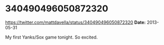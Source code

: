 # 340490496050872320
https://twitter.com/mattdavella/status/340490496050872320
**Date:** 2013-05-31

My first Yanks/Sox game tonight. So excited.
